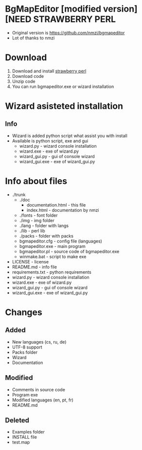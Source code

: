 # BgMapEditor [modified version] [NEED STRAWBERRY PERL
- Original version is https://github.com/nmzi/bgmapeditor
- Lot of thanks to nmzi


# Download
1. Download and install [strawberry perl](https://strawberryperl.com/)
2. Download code 
3. Unzip code
4. You can run bgmapeditor.exe or wizard installation


# Wizard asisteted installation
## Info
- Wizard is added python script what assist you with install
- Available is python script, exe and gui
	- wizard.py - wizard console installation
	- wizard.exe - exe of wizard.py
	- wizard_gui.py - gui of console wizard
	- wizard_gui.exe - exe of wizard_gui.py


# Info about files
- ./trunk
    - ./doc
        - documentation.html - this file
        - index.html - documentation by nmzi
    - ./fonts - font folder
    - ./img - img folder
    - ./lang - folder with langs
    - ./lib - perl lib
    - ./packs - folder with packs
    - bgmapeditor.cfg - config file (languages)
    - bgmapeditor.exe - main program
    - bgmapeditor.pl - source code of bgmapeditor.exe
    - winmake.bat - script to make exe
- LICENSE - license
- README.md - info file
- requirements.txt - python requirements
- wizard.py - wizard console installation
- wizard.exe - exe of wizard.py
- wizard_gui.py - gui of console wizard
- wizard_gui.exe - exe of wizard_gui.py


# Changes
## Added
- New languages (cs, ru, de)
- UTF-8 support
- Packs folder
- Wizard
- Documentation

## Modified
- Comments in source code
- Program exe
- Modified languages (en, pt, fr)
- README.md

## Deleted
- Examples folder
- INSTALL file
- test.map